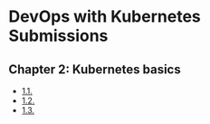 # DevOps with Kubernetes Submissions

## Chapter 2: Kubernetes basics

- [1.1.](https://github.com/FAJOUIAnas/devops-with-kubernetes/tree/1.1/log_output)
- [1.2.](https://github.com/FAJOUIAnas/devops-with-kubernetes/tree/1.2/the_project)
- [1.3.](https://github.com/FAJOUIAnas/devops-with-kubernetes/tree/1.3/log_output)